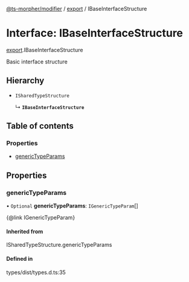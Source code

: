 [@ts-morpher/modifier](../README.md) / [export](../modules/export.md) / IBaseInterfaceStructure

# Interface: IBaseInterfaceStructure

[export](../modules/export.md).IBaseInterfaceStructure

Basic interface structure

## Hierarchy

- `ISharedTypeStructure`

  ↳ **`IBaseInterfaceStructure`**

## Table of contents

### Properties

- [genericTypeParams](export.IBaseInterfaceStructure.md#generictypeparams)

## Properties

### genericTypeParams

• `Optional` **genericTypeParams**: `IGenericTypeParam`[]

{@link IGenericTypeParam}

#### Inherited from

ISharedTypeStructure.genericTypeParams

#### Defined in

types/dist/types.d.ts:35

